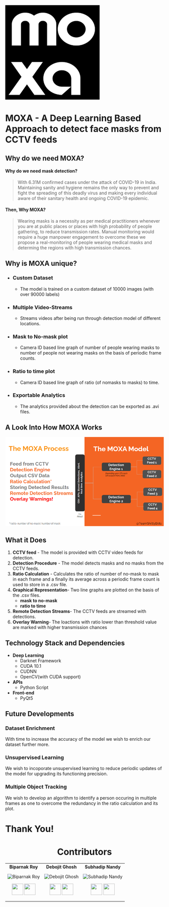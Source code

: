 <img src = "/UI/moxa_main.png"  height="300">

# **MOXA** - A Deep Learning Based Approach to detect face masks from CCTV feeds


## Why do we need MOXA?
#### Why do we need mask detection?
> With 6.31M confirmed cases under the attack of COVID-19 in India. Maintaining sanity and hygiene remains the only way to prevent and fight the spreading of this deadly virus and making every individual aware of their sanitary health and ongoing COVID-19 epidemic.
#### Then, Why MOXA?
>Wearing masks is a necessity as per medical practitioners whenever you are at public places or places with high probability of people gathering, to reduce transmission rates. Manual monitoring would require a huge manpower engagement to overcome these we propose a real-monitoring of people wearing medical masks and determing the regions with high transmission chances.


##  Why is MOXA unique?

- ### **Custom Dataset**
  - The model is trained on a custom dataset of 10000 images (with over 90000 labels)
- ### **Multiple Video-Streams**
  - Streams videos after being run through detection model of different locations.
- ### **Mask to No-mask plot**
  - Camera ID based line graph of number of people wearing masks to number of people not wearing masks on the basis of periodic frame counts. 
- ### **Ratio to time plot**
  - Camera ID based line graph of ratio (of nomasks to masks) to time. 
- ### **Exportable Analytics**
  - The analytics provided about the detection can be exported as .avi files.

## A Look Into How MOXA Works

![Flow Chart](./flow_chart.PNG)

## What it Does

1. **CCTV feed** - The model is provided with CCTV video feeds for detection.
2. **Detection Procedure** - The model detects masks and no masks from the CCTV feeds.
3. **Ratio Calculation** - Calculates the ratio of number of no-mask to mask in each frame and a finally its average across a periodic frame count is used to store in a .csv file.
4. **Graphical Representation**- Two line graphs are plotted on the basis of the .csv files.
    - **mask to no-mask**
    - **ratio to time**
5. **Remote Detection Streams**- The CCTV feeds are streamed with detections.
6. **Overlay Warning**- The loactions with ratio lower than threshold value are marked with higher transmission chances

## Technology Stack and Dependencies

- **Deep Learning**
  - Darknet Framework
  - CUDA 10.1
  - CUDNN
  - OpenCV(with CUDA support)
- **APIs**
  - Python Script
- **Front-end**
  - PyQt5

## Future Developments

### Dataset Enrichment

With time to increase the accuracy of the model we wish to enrich our dataset further more.

### Unsupervised Learning

We wish to incoporate unsupervised learning to reduce periodic updates of the model for upgrading its functioning precision.

### Multiple Object Tracking

We wish to develop an algorithm to identify a person occuring in multiple frames as one to overcome the redundancy in the ratio calculation and its plot.

###

# Thank You!

<h1 align="center"> Contributors </h1>
<table align="center">
<tr align="center">
<td>
<strong>Biparnak Roy</strong>
<p align="center">
<img src = "https://www.shittybots.ml/img/team-4.1.jpg"  height="120" alt="Biparnak Roy">
</p>
<p align="center">
<a href = "https://github.com/biparnakroy"><img src = "http://www.iconninja.com/files/241/825/211/round-collaboration-social-github-code-circle-network-icon.svg" width="36" height = "36"/></a>
<a href = "https://www.linkedin.com/in/biparnak-roy-b32b34a8">
<img src = "http://www.iconninja.com/files/863/607/751/network-linkedin-social-connection-circular-circle-media-icon.svg" width="36" height="36"/>
</a>
</p>
</td>
<td>
<strong>Debojit Ghosh</strong>
<p align="center">
<img src = "https://www.shittybots.ml/img/team-1.1.jpg"  height="120" alt="Debojit Ghosh">
</p>
<p align="center">
<a href = "https://github.com/drag-ged"><img src = "http://www.iconninja.com/files/241/825/211/round-collaboration-social-github-code-circle-network-icon.svg" width="36" height = "36"/></a>
<a href = "https://www.linkedin.com/in/debojit-ghosh-323657146">
<img src = "http://www.iconninja.com/files/863/607/751/network-linkedin-social-connection-circular-circle-media-icon.svg" width="36" height="36"/>
</a>
</p>
</td>
<td>
<strong>Subhadip Nandy</strong>
<p align="center">
<img src = "https://www.shittybots.ml/img/team-5.1.jpg"  height="120" alt="Subhadip Nandy">
</p>
<p align="center">
<a href = "https://github.com/Subhadip-decode"><img src = "http://www.iconninja.com/files/241/825/211/round-collaboration-social-github-code-circle-network-icon.svg" width="36" height = "36"/></a>
<a href = "https://www.linkedin.com/in/subhadip-nandy-b07945188">
<img src = "http://www.iconninja.com/files/863/607/751/network-linkedin-social-connection-circular-circle-media-icon.svg" width="36" height="36"/>
</a>
</p>
</td>
</tr>
</table>

